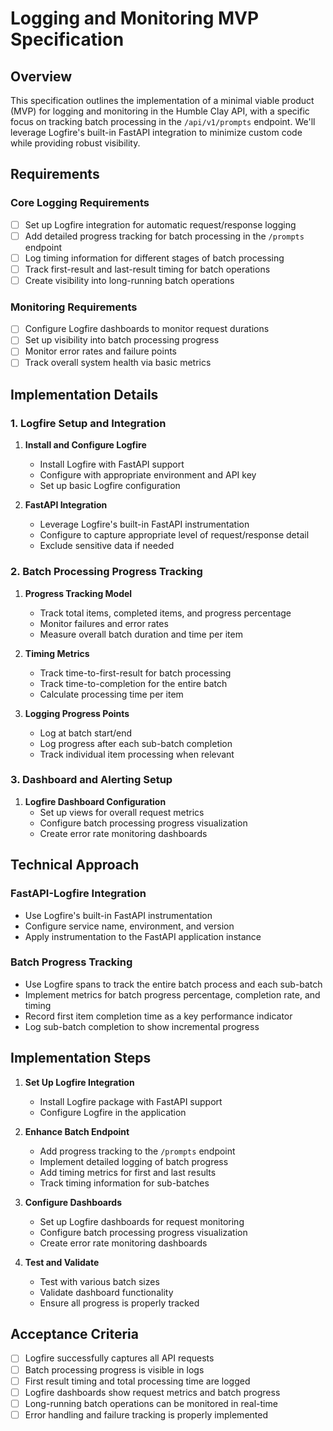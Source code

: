 # Logging and Monitoring MVP Specification

## Overview
This specification outlines the implementation of a minimal viable product (MVP) for logging and monitoring in the Humble Clay API, with a specific focus on tracking batch processing in the `/api/v1/prompts` endpoint. We'll leverage Logfire's built-in FastAPI integration to minimize custom code while providing robust visibility.

## Requirements

### Core Logging Requirements
- [ ] Set up Logfire integration for automatic request/response logging
- [ ] Add detailed progress tracking for batch processing in the `/prompts` endpoint
- [ ] Log timing information for different stages of batch processing
- [ ] Track first-result and last-result timing for batch operations
- [ ] Create visibility into long-running batch operations

### Monitoring Requirements
- [ ] Configure Logfire dashboards to monitor request durations
- [ ] Set up visibility into batch processing progress
- [ ] Monitor error rates and failure points
- [ ] Track overall system health via basic metrics

## Implementation Details

### 1. Logfire Setup and Integration
1. **Install and Configure Logfire**
   - Install Logfire with FastAPI support
   - Configure with appropriate environment and API key
   - Set up basic Logfire configuration

2. **FastAPI Integration**
   - Leverage Logfire's built-in FastAPI instrumentation
   - Configure to capture appropriate level of request/response detail
   - Exclude sensitive data if needed

### 2. Batch Processing Progress Tracking
1. **Progress Tracking Model**
   - Track total items, completed items, and progress percentage
   - Monitor failures and error rates
   - Measure overall batch duration and time per item

2. **Timing Metrics**
   - Track time-to-first-result for batch processing
   - Track time-to-completion for the entire batch
   - Calculate processing time per item

3. **Logging Progress Points**
   - Log at batch start/end
   - Log progress after each sub-batch completion
   - Track individual item processing when relevant

### 3. Dashboard and Alerting Setup
1. **Logfire Dashboard Configuration**
   - Set up views for overall request metrics
   - Configure batch processing progress visualization
   - Create error rate monitoring dashboards

## Technical Approach

### FastAPI-Logfire Integration
- Use Logfire's built-in FastAPI instrumentation
- Configure service name, environment, and version
- Apply instrumentation to the FastAPI application instance

### Batch Progress Tracking
- Use Logfire spans to track the entire batch process and each sub-batch
- Implement metrics for batch progress percentage, completion rate, and timing
- Record first item completion time as a key performance indicator
- Log sub-batch completion to show incremental progress

## Implementation Steps

1. **Set Up Logfire Integration**
   - Install Logfire package with FastAPI support
   - Configure Logfire in the application

2. **Enhance Batch Endpoint**
   - Add progress tracking to the `/prompts` endpoint
   - Implement detailed logging of batch progress
   - Add timing metrics for first and last results
   - Track timing information for sub-batches

3. **Configure Dashboards**
   - Set up Logfire dashboards for request monitoring
   - Configure batch processing progress visualization
   - Create error rate monitoring dashboards

4. **Test and Validate**
   - Test with various batch sizes
   - Validate dashboard functionality
   - Ensure all progress is properly tracked

## Acceptance Criteria
- [ ] Logfire successfully captures all API requests
- [ ] Batch processing progress is visible in logs
- [ ] First result timing and total processing time are logged
- [ ] Logfire dashboards show request metrics and batch progress
- [ ] Long-running batch operations can be monitored in real-time
- [ ] Error handling and failure tracking is properly implemented 